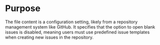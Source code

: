 # Purpose
The file content is a configuration setting, likely from a repository management system like GitHub. It specifies that the option to open blank issues is disabled, meaning users must use predefined issue templates when creating new issues in the repository.
